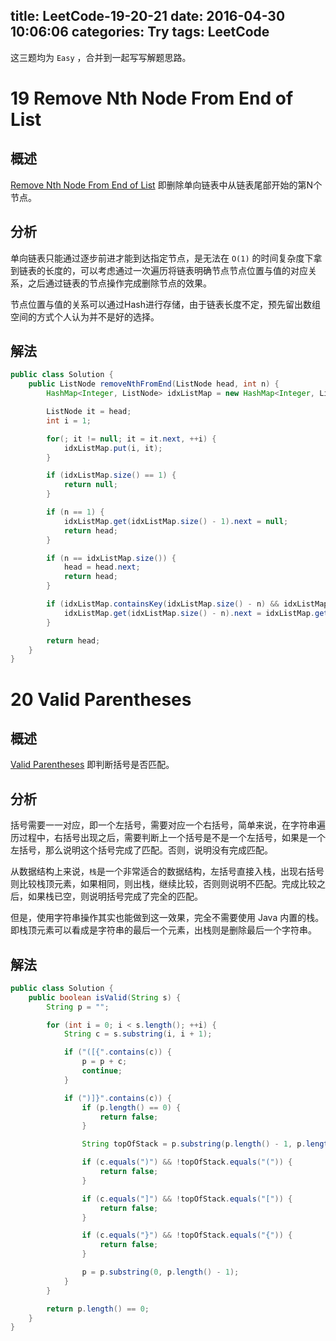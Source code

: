 title: LeetCode-19-20-21
date: 2016-04-30 10:06:06
categories: Try
tags: LeetCode
---

这三题均为 `Easy` ，合并到一起写写解题思路。

# 19 Remove Nth Node From End of List

## 概述

[Remove Nth Node From End of List](https://leetcode.com/problems/remove-nth-node-from-end-of-list/) 即删除单向链表中从链表尾部开始的第N个节点。

## 分析

单向链表只能通过逐步前进才能到达指定节点，是无法在 `O(1)` 的时间复杂度下拿到链表的长度的，可以考虑通过一次遍历将链表明确节点节点位置与值的对应关系，之后通过链表的节点操作完成删除节点的效果。

节点位置与值的关系可以通过Hash进行存储，由于链表长度不定，预先留出数组空间的方式个人认为并不是好的选择。

## 解法

```java
public class Solution {
    public ListNode removeNthFromEnd(ListNode head, int n) {
        HashMap<Integer, ListNode> idxListMap = new HashMap<Integer, ListNode>();

        ListNode it = head;
        int i = 1;

        for(; it != null; it = it.next, ++i) {
            idxListMap.put(i, it);
        }

        if (idxListMap.size() == 1) {
            return null;
        }

        if (n == 1) {
            idxListMap.get(idxListMap.size() - 1).next = null;
            return head;
        }

        if (n == idxListMap.size()) {
            head = head.next;
            return head;
        }

        if (idxListMap.containsKey(idxListMap.size() - n) && idxListMap.containsKey(idxListMap.size() - n + 2)) {
            idxListMap.get(idxListMap.size() - n).next = idxListMap.get(idxListMap.size() - n + 2);
        }

        return head;
    }
}
```

# 20 Valid Parentheses

## 概述

[Valid Parentheses](https://leetcode.com/problems/valid-parentheses/) 即判断括号是否匹配。

## 分析

括号需要一一对应，即一个左括号，需要对应一个右括号，简单来说，在字符串遍历过程中，右括号出现之后，需要判断上一个括号是不是一个左括号，如果是一个左括号，那么说明这个括号完成了匹配。否则，说明没有完成匹配。

从数据结构上来说，`栈`是一个非常适合的数据结构，左括号直接入栈，出现右括号则比较栈顶元素，如果相同，则出栈，继续比较，否则则说明不匹配。完成比较之后，如果栈已空，则说明括号完成了完全的匹配。

但是，使用字符串操作其实也能做到这一效果，完全不需要使用 Java 内置的栈。即栈顶元素可以看成是字符串的最后一个元素，出栈则是删除最后一个字符串。

## 解法

```java
public class Solution {
	public boolean isValid(String s) {
        String p = "";

        for (int i = 0; i < s.length(); ++i) {
            String c = s.substring(i, i + 1);

            if ("([{".contains(c)) {
                p = p + c;
                continue;
            }

            if (")]}".contains(c)) {
                if (p.length() == 0) {
                    return false;
                }

                String topOfStack = p.substring(p.length() - 1, p.length());

                if (c.equals(")") && !topOfStack.equals("(")) {
                    return false;
                }

                if (c.equals("]") && !topOfStack.equals("[")) {
                    return false;
                }

                if (c.equals("}") && !topOfStack.equals("{")) {
                    return false;
                }

                p = p.substring(0, p.length() - 1);
            }
        }

        return p.length() == 0;
    }
}
```


